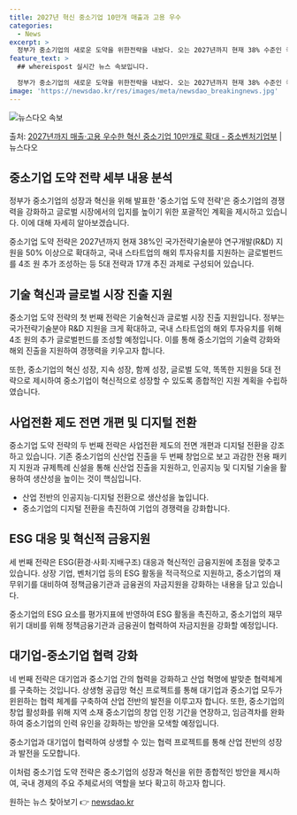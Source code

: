 ```yaml
---
title: 2027년 혁신 중소기업 10만개 매출과 고용 우수
categories:
  - News
excerpt: >
  정부가 중소기업의 새로운 도약을 위한전략을 내놨다. 오는 2027년까지 현재 38% 수준인 국가전략기술분야 …
feature_text: >
  ## whereispost 실시간 뉴스 속보입니다.

  정부가 중소기업의 새로운 도약을 위한전략을 내놨다. 오는 2027년까지 현재 38% 수준인 국가전략기술분야 …
image: 'https://newsdao.kr/res/images/meta/newsdao_breakingnews.jpg'
---
```


![뉴스다오 속보](https://newsdao.kr/res/images/meta/newsdao_breakingnews.jpg)

<p>출처: <a href="https://newsdao.kr/3689" rel="dofollow">2027년까지 매출·고용 우수한 혁신 중소기업 10만개로 확대 - 중소벤처기업부</a> | 뉴스다오</p>

<h2 data-ke-size="size26">중소기업 도약 전략 세부 내용 분석</h2>
정부가 중소기업의 성장과 혁신을 위해 발표한 '중소기업 도약 전략'은 중소기업의 경쟁력을 강화하고 글로벌 시장에서의 입지를 높이기 위한 포괄적인 계획을 제시하고 있습니다. 이에 대해 자세히 알아보겠습니다.

<p data-ke-size="size16">중소기업 도약 전략은 2027년까지 현재 38%인 국가전략기술분야 연구개발(R&D) 지원을 50% 이상으로 확대하고, 국내 스타트업의 해외 투자유치를 지원하는 글로벌펀드를 4조 원 추가 조성하는 등 5대 전략과 17개 추진 과제로 구성되어 있습니다.</p>

<h2 data-ke-size="size24">기술 혁신과 글로벌 시장 진출 지원</h2>
중소기업 도약 전략의 첫 번째 전략은 기술혁신과 글로벌 시장 진출 지원입니다. 정부는 국가전략기술분야 R&D 지원을 크게 확대하고, 국내 스타트업의 해외 투자유치를 위해 4조 원의 추가 글로벌펀드를 조성할 예정입니다. 이를 통해 중소기업의 기술력 강화와 해외 진출을 지원하여 경쟁력을 키우고자 합니다.

<p data-ke-size="size16">또한, 중소기업의 혁신 성장, 지속 성장, 함께 성장, 글로벌 도약, 똑똑한 지원을 5대 전략으로 제시하여 중소기업이 혁신적으로 성장할 수 있도록 종합적인 지원 계획을 수립하였습니다.</p>

<h2 data-ke-size="size24">사업전환 제도 전면 개편 및 디지털 전환</h2>
중소기업 도약 전략의 두 번째 전략은 사업전환 제도의 전면 개편과 디지털 전환을 강조하고 있습니다. 기존 중소기업의 신산업 진출을 두 번째 창업으로 보고 과감한 전용 패키지 지원과 규제특례 신설을 통해 신산업 진출을 지원하고, 인공지능 및 디지털 기술을 활용하여 생산성을 높이는 것이 핵심입니다.

<ul>
  <li>산업 전반의 인공지능·디지털 전환으로 생산성을 높입니다.</li>
  <li>중소기업의 디지털 전환을 촉진하여 기업의 경쟁력을 강화합니다.</li>
</ul>

<h2 data-ke-size="size24">ESG 대응 및 혁신적 금융지원</h2>
세 번째 전략은 ESG(환경·사회·지배구조) 대응과 혁신적인 금융지원에 초점을 맞추고 있습니다. 상장 기업, 벤처기업 등의 ESG 활동을 적극적으로 지원하고, 중소기업의 재무위기를 대비하여 정책금융기관과 금융권의 자금지원을 강화하는 내용을 담고 있습니다.

<p data-ke-size="size16">중소기업의 ESG 요소를 평가지표에 반영하여 ESG 활동을 촉진하고, 중소기업의 재무위기 대비를 위해 정책금융기관과 금융권이 협력하여 자금지원을 강화할 예정입니다.</p>

<h2 data-ke-size="size24">대기업-중소기업 협력 강화</h2>
네 번째 전략은 대기업과 중소기업 간의 협력을 강화하고 산업 혁명에 발맞춘 협력체계를 구축하는 것입니다. 상생형 공급망 혁신 프로젝트를 통해 대기업과 중소기업 모두가 윈윈하는 협력 체계를 구축하여 산업 전반의 발전을 이루고자 합니다. 또한, 중소기업의 창업 활성화를 위해 지역 소재 중소기업의 창업 인정 기간을 연장하고, 임금격차를 완화하여 중소기업의 인력 유인을 강화하는 방안을 모색할 예정입니다.

<p data-ke-size="size16">중소기업과 대기업이 협력하여 상생할 수 있는 협력 프로젝트를 통해 산업 전반의 성장과 발전을 도모합니다.</p>

이처럼 중소기업 도약 전략은 중소기업의 성장과 혁신을 위한 종합적인 방안을 제시하여, 국내 경제의 주요 주체로서의 역할을 보다 확고히 하고자 합니다. 

원하는 뉴스 찾아보기 👉 <a href="https://newsdao.kr" rel="dofollow">newsdao.kr</a>


